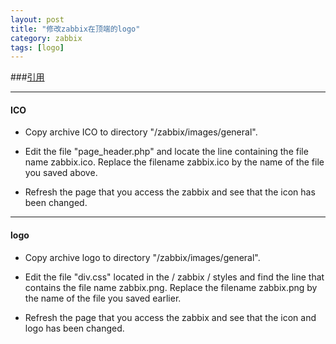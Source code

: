 ```yaml
---
layout: post
title: "修改zabbix在顶端的logo"
category: zabbix
tags: [logo]
---
```



###[引用](https://www.zabbix.com/forum/showthread.php?t=22814)

---

#### ICO

+ Copy archive ICO to directory "/zabbix/images/general".

+ Edit the file "page_header.php" and locate the line containing the file name zabbix.ico. Replace the filename zabbix.ico by the name of the file you saved above.

+ Refresh the page that you access the zabbix and see that the icon has been changed.

---

#### logo

+ Copy archive logo to directory "/zabbix/images/general".

+ Edit the file "div.css" located in the / zabbix / styles and find the line that contains the file name zabbix.png. Replace the filename zabbix.png by the name of the file you saved earlier.

+ Refresh the page that you access the zabbix and see that the icon and logo has been changed.
